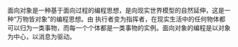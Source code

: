 ⾯向对象是⼀种基于⾯向过程的编程思想，是向现实世界模型的⾃然延伸，这是⼀种“万物皆对象”的编程思想。由 执⾏者变为指挥者，在现实⽣活中的任何物体都可以归为⼀类事物，⽽每⼀个个体都是⼀类事物的实例。⾯向对象的编程是以对象为中⼼，以消息为驱动。 